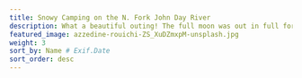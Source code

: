 ```yaml
---
title: Snowy Camping on the N. Fork John Day River
description: What a beautiful outing! The full moon was out in full force, reflecting off of the light dusting of snow that was on the ground. During the day, I was able to get some cool shots of the partially frozen river. Included also in this album are some photos from the drive. I hopped off I-84 at Baker City before heading to Sumpter, then on through Granite on NF-73 (a new route for me!) On the way  back to Walla Walla I continued on this route, where I photographed a beautiful homestead on a massive slice of pasture land nestled in this quiet corner of the blues. Finally, I re-connected with the interstate at Hilgard junction.
featured_image: azzedine-rouichi-ZS_XuDZmxpM-unsplash.jpg
weight: 3
sort_by: Name # Exif.Date
sort_order: desc
---
```

